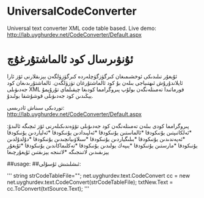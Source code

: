 UniversalCodeConverter
======================

Universal text converter XML code table based. 
Live demo: http://lab.uyghurdev.net/CodeConverter/Default.aspx

ئۇنۋىرسال كود ئالماشتۇرغۇچ
=======================
ئۇيغۇر تىلىدىكى ئوخشىمىغان كىرگۈزگۈچلەردە كىرگۈزۈلگەن يېزىقلارنى ئۆز ئارا ئايلاندۇرۇش ئىھتىياجى بىلەن بۇ كود ئالماشتۇرغان تۈزۈلگەن.
ئالماشتۇرىدىغان كود جەدىۋىلى XML فورماتىدا تەمىنلەنگەن بولۇپ پىروگرامما كودىغا چېقىلماي تۇرۇپمۇ يېڭىدىن كود جەدىۋىلى قوشۇشقا بولىدۇ.

توردىكى سىناش ئادرىسى: http://lab.uyghurdev.net/CodeConverter/Default.aspx

پىروگرامما كودى بىلەن تەمىنلەنگەن كود جەدىۋىلى تۆۋەندىكىلەرنى ئۆز ئىچىگە ئالىدۇ:
*ئەلكاتىپتىن يۇنىكودقا
*ئالماستىن يۇنىكودقا
*ئەلپىدادىن يۇنىكودقا
*ئەلياردىن يۇنىكودقا
*ئەپەندىدىن يۇنىكودقا
*بىلىگياردىن يۇنىكودقا
*سىلاۋىيانچىدىن يۇنىكودقا
*دۇلدۇلدىن يۇنىكودقا
*مارستىن يۇنىكودقا
*يىپەك يولىدىن يۇنىكودقا
*تەكلىماكاندىن يۇنىكودقا
*ئۇيغۇر يېزىقىدىن لاتىنجىگە
*لاتىنجە يېزىقتىن ئۇيغۇرچىغا

##usage:
##ئىشلىتىش ئۇسۇلى:

'''
string strCodeTableFile="";
net.uyghurdev.text.CodeConvert cc = new net.uyghurdev.text.CodeConvert(strCodeTableFile);
txtNew.Text = cc.ToConvert(txtSource.Text);
'''
